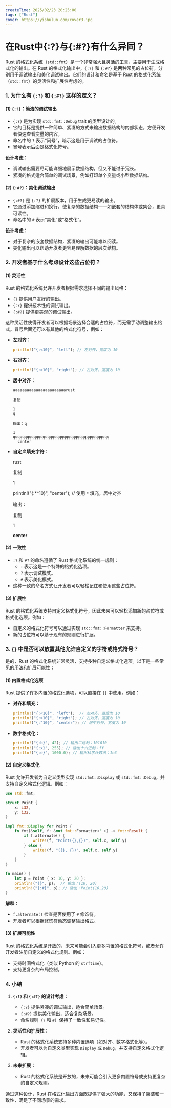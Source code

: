 ```yaml
---
createTime: 2025/02/23 20:25:00
tags: ["Rust"]
cover: https://yishulun.com/cover3.jpg
---
```

# 在Rust中{:?}与{:#?}有什么异同？

Rust 的格式化系统（`std::fmt`）是一个非常强大且灵活的工具，主要用于生成格式化的输出。在 Rust 的格式化输出中，`{:?}` 和 `{:#?}` 是两种常见的占位符，分别用于调试输出和美化调试输出。它们的设计和命名是基于 Rust 的格式化系统（`std::fmt`）的灵活性和扩展性考虑的。

### **1. 为什么有 `{:?}` 和 `{:#?}` 这样的定义？**

#### **(1) `{:?}`：简洁的调试输出**
- `{:?}` 是为实现 `std::fmt::Debug` trait 的类型设计的。
- 它的目标是提供一种简单、紧凑的方式来输出数据结构的内部状态，方便开发者快速查看变量的内容。
- 命名中的 `?` 表示“问号”，暗示这是用于调试的占位符。
- 冒号表示后面是格式化符号。

**设计考虑：**
- 调试输出需要尽可能详细地展示数据结构，但又不能过于冗长。
- 紧凑的格式适合简单的调试场景，例如打印单个变量或小型数据结构。

#### **(2) `{:#?}`：美化调试输出**
- `{:#?}` 是 `{:?}` 的扩展版本，用于生成更易读的输出。
- 它通过添加缩进和换行，使复杂的数据结构——如嵌套的结构体或集合，更具可读性。
- 命名中的 `#` 表示“美化”或“格式化”。

**设计考虑：**
- 对于复杂的嵌套数据结构，紧凑的输出可能难以阅读。
- 美化输出可以帮助开发者更容易理解数据的层次结构。



### **2. 开发者基于什么考虑设计这些占位符？**

#### **(1) 灵活性**
Rust 的格式化系统允许开发者根据需求选择不同的输出风格：
- `{}` 提供用户友好的输出。
- `{:?}` 提供技术性的调试输出。
- `{:#?}` 提供更美观的调试输出。

这种灵活性使得开发者可以根据场景选择合适的占位符，而无需手动调整输出格式。冒号后面还可以有其他的格式化符号，例如：

- **左对齐：**

  ```rust
  println!("{:<10}", "left"); // 左对齐，宽度为 10  
  ```

- **右对齐：**

  ```rust
  println!("{:>10}", "right"); // 右对齐，宽度为 10
  ```

- **居中对齐：**

  ```
  aaaaaaaaaaaaaaaaaaaaaaarust
  
  复制
  
  1
  q
  
  输出：q
  
  1
  qqqqqqqqqqqqqqqqqqqqqqqqqqqqqqqqqqqqqqqqqq
    center   
  ```

  

- **自定义填充字符：**

  rust

  复制

  1

  println!("{:*^10}", "center"); // 使用 `*` 填充，居中对齐

  输出：

  复制

  1

  **center**

#### **(2) 一致性**
- `:?` 和 `#?` 的命名遵循了 Rust 格式化系统的统一规则：
  - `:` 表示这是一个特殊的格式化选项。
  - `?` 表示调试模式。
  - `#` 表示美化模式。
- 这种一致的命名方式让开发者可以轻松记住和使用这些占位符。

#### **(3) 扩展性**
Rust 的格式化系统支持自定义格式化符号，因此未来可以轻松添加新的占位符或格式化选项。例如：
- 自定义的格式化符号可以通过实现 `std::fmt::Formatter` 来支持。
- 新的占位符可以基于现有的规则进行扩展。



### **3. `{}` 中是否可以放置其他允许自定义的字符或格式符号？**

是的，Rust 的格式化系统非常灵活，支持多种自定义格式化选项。以下是一些常见的用法和扩展可能性：

#### **(1) 内置格式化选项**
Rust 提供了许多内置的格式化选项，可以直接在 `{}` 中使用。例如：
- **对齐和填充：**
  ```rust
  println!("{:<10}", "left");  // 左对齐，宽度为 10
  println!("{:>10}", "right"); // 右对齐，宽度为 10
  println!("{:^10}", "center"); // 居中对齐，宽度为 10
  ```
- **数字格式化：**
  ```rust
  println!("{:b}", 42); // 输出二进制：101010
  println!("{:x}", 255); // 输出十六进制：ff
  println!("{:e}", 1000.0); // 输出科学计数法：1e3
  ```

#### **(2) 自定义格式化**
Rust 允许开发者为自定义类型实现 `std::fmt::Display` 或 `std::fmt::Debug`，并支持自定义格式化逻辑。例如：
```rust
use std::fmt;

struct Point {
    x: i32,
    y: i32,
}

impl fmt::Display for Point {
    fn fmt(&self, f: &mut fmt::Formatter<'_>) -> fmt::Result {
        if f.alternate() {
            write!(f, "Point({},{})", self.x, self.y)
        } else {
            write!(f, "({}, {})", self.x, self.y)
        }
    }
}

fn main() {
    let p = Point { x: 10, y: 20 };
    println!("{}", p);  // 输出：(10, 20)
    println!("{:#}", p); // 输出：Point(10,20)
}
```

**解释：**
- `f.alternate()` 检查是否使用了 `#` 修饰符。
- 开发者可以根据修饰符动态调整输出格式。

#### **(3) 扩展可能性**
Rust 的格式化系统是开放的，未来可能会引入更多内置的格式化符号，或者允许开发者注册自定义的格式化规则。例如：
- 支持时间格式化（类似 Python 的 `strftime`）。
- 支持更复杂的布局控制。



### **4. 小结**

1. **`{:?}` 和 `{:#?}` 的设计考虑：**
   - `{:?}` 提供紧凑的调试输出，适合简单场景。
   - `{:#?}` 提供美化输出，适合复杂场景。
   - 命名规则（`?` 和 `#`）保持了一致性和易记性。

2. **灵活性和扩展性：**
   - Rust 的格式化系统支持多种内置选项（如对齐、数字格式化等）。
   - 开发者可以为自定义类型实现 `Display` 或 `Debug`，并支持自定义格式化逻辑。

3. **未来扩展：**
   - Rust 的格式化系统是开放的，未来可能会引入更多内置符号或支持更复杂的自定义规则。

通过这种设计，Rust 在格式化输出方面既提供了强大的功能，又保持了简洁和一致性，满足了不同场景的需求。